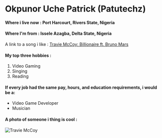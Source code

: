 # Okpunor Uche Patrick (Patutechz)

#### Where i live now : Port Harcourt, Rivers State, Nigeria
#### Where I'm from : Issele Azagba, Delta State, Nigeria

A link to a song i like : [Travie McCoy: Billionaire ft. Bruno Mars](https://youtu.be/8aRor905cCw?si=Kygz4NpAO0SmN_ca)

#### My top three hobbies :

1. Video Gaming
1. Singing
1. Reading

#### If every job had the same pay, hours, and education requirements, i would be a:

- Video Game Developer
- Musician

#### A photo of someone i thing is cool :

![Travie McCoy](https://upload.wikimedia.org/wikipedia/commons/3/34/Travis_McCoy_%28Schleprok%29.jpg)

